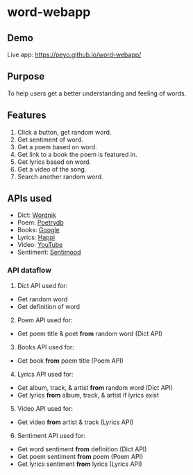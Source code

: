 # word-webapp

## Demo

Live app: https://peyo.github.io/word-webapp/

## Purpose

To help users get a better understanding and feeling of words.

## Features
1. Click a button, get random word.
1. Get sentiment of word.
1. Get a poem based on word.
1. Get link to a book the poem is featured in.
1. Get lyrics based on word.
1. Get a video of the song.
1. Search another random word.

## APIs used
* Dict: [Wordnik](https://developer.wordnik.com/)
* Poem: [Poetrydb](http://poetrydb.org/index.html)
* Books: [Google](https://developers.google.com/books)
* Lyrics: [Happi](https://happi.dev/docs/music)
* Video: [YouTube](https://developers.google.com/youtube/v3)
* Sentiment: [Sentimood](https://github.com/soops/sentimood)

### API dataflow

1. Dict API used for:
* Get random word
* Get definition of word

2. Poem API used for:
* Get poem title & poet **from** random word (Dict API)

3. Books API used for:
* Get book **from** poem title (Poem API)

4. Lyrics API used for:
* Get album, track, & artist **from** random word (Dict API)
* Get lyrics **from** album, track, & artist if lyrics exist

5. Video API used for:
* Get video **from** artist & track (Lyrics API)

6. Sentiment API used for:
* Get word sentiment **from** definition (Dict API)
* Get poem sentiment **from** poem (Poem API)
* Get lyrics sentiment **from** lyrics (Lyrics API)
